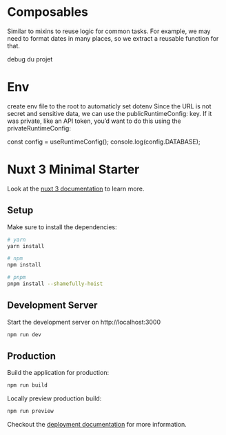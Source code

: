 # Composables

Similar to mixins
to reuse logic for common tasks. For example, we may need to format dates in many places,
so we extract a reusable function for that.

debug du projet

# Env

create env file to the root to automaticly set dotenv
Since the URL is not secret and sensitive data, we can use the publicRuntimeConfig: key.
If it was private, like an API token, you’d want to do this using the privateRuntimeConfig:

const config = useRuntimeConfig();
console.log(config.DATABASE);

# Nuxt 3 Minimal Starter

Look at the [nuxt 3 documentation](https://v3.nuxtjs.org) to learn more.

## Setup

Make sure to install the dependencies:

```bash
# yarn
yarn install

# npm
npm install

# pnpm
pnpm install --shamefully-hoist
```

## Development Server

Start the development server on http://localhost:3000

```bash
npm run dev
```

## Production

Build the application for production:

```bash
npm run build
```

Locally preview production build:

```bash
npm run preview
```

Checkout the [deployment documentation](https://v3.nuxtjs.org/guide/deploy/presets) for more information.
